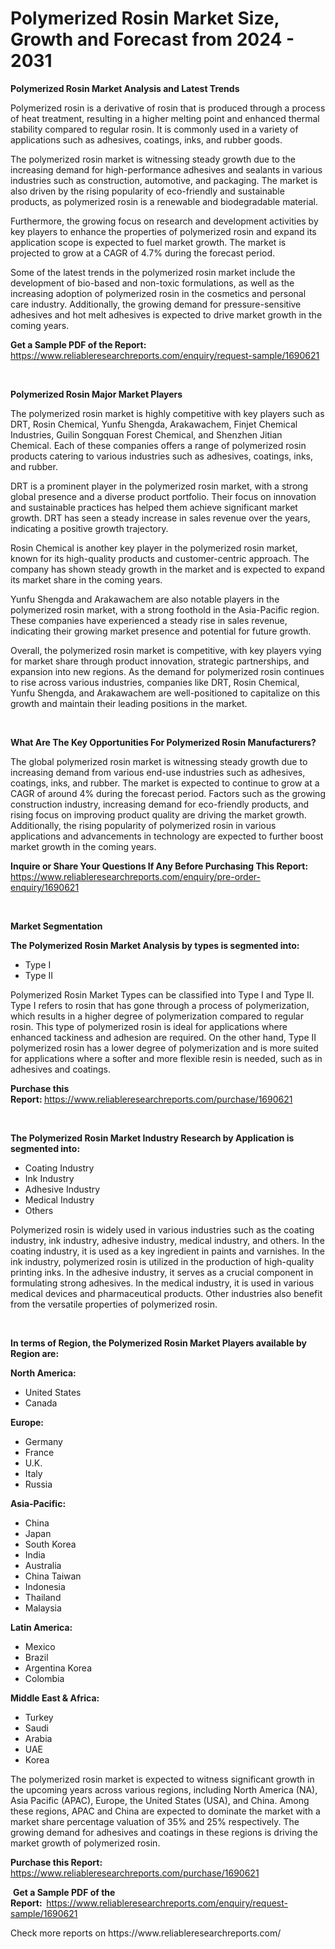 <p><h1>Polymerized Rosin Market Size, Growth and Forecast from 2024 - 2031</h1></p><p><strong>Polymerized Rosin Market Analysis and Latest Trends</strong></p>
<p><p>Polymerized rosin is a derivative of rosin that is produced through a process of heat treatment, resulting in a higher melting point and enhanced thermal stability compared to regular rosin. It is commonly used in a variety of applications such as adhesives, coatings, inks, and rubber goods.</p><p>The polymerized rosin market is witnessing steady growth due to the increasing demand for high-performance adhesives and sealants in various industries such as construction, automotive, and packaging. The market is also driven by the rising popularity of eco-friendly and sustainable products, as polymerized rosin is a renewable and biodegradable material.</p><p>Furthermore, the growing focus on research and development activities by key players to enhance the properties of polymerized rosin and expand its application scope is expected to fuel market growth. The market is projected to grow at a CAGR of 4.7% during the forecast period.</p><p>Some of the latest trends in the polymerized rosin market include the development of bio-based and non-toxic formulations, as well as the increasing adoption of polymerized rosin in the cosmetics and personal care industry. Additionally, the growing demand for pressure-sensitive adhesives and hot melt adhesives is expected to drive market growth in the coming years.</p></p>
<p><strong>Get a Sample PDF of the Report:&nbsp;</strong> <a href="https://www.reliableresearchreports.com/enquiry/request-sample/1690621">https://www.reliableresearchreports.com/enquiry/request-sample/1690621</a></p>
<p>&nbsp;</p>
<p><strong>Polymerized Rosin Major Market Players</strong></p>
<p><p>The polymerized rosin market is highly competitive with key players such as DRT, Rosin Chemical, Yunfu Shengda, Arakawachem, Finjet Chemical Industries, Guilin Songquan Forest Chemical, and Shenzhen Jitian Chemical. Each of these companies offers a range of polymerized rosin products catering to various industries such as adhesives, coatings, inks, and rubber.</p><p>DRT is a prominent player in the polymerized rosin market, with a strong global presence and a diverse product portfolio. Their focus on innovation and sustainable practices has helped them achieve significant market growth. DRT has seen a steady increase in sales revenue over the years, indicating a positive growth trajectory.</p><p>Rosin Chemical is another key player in the polymerized rosin market, known for its high-quality products and customer-centric approach. The company has shown steady growth in the market and is expected to expand its market share in the coming years.</p><p>Yunfu Shengda and Arakawachem are also notable players in the polymerized rosin market, with a strong foothold in the Asia-Pacific region. These companies have experienced a steady rise in sales revenue, indicating their growing market presence and potential for future growth.</p><p>Overall, the polymerized rosin market is competitive, with key players vying for market share through product innovation, strategic partnerships, and expansion into new regions. As the demand for polymerized rosin continues to rise across various industries, companies like DRT, Rosin Chemical, Yunfu Shengda, and Arakawachem are well-positioned to capitalize on this growth and maintain their leading positions in the market.</p></p>
<p>&nbsp;</p>
<p><strong>What Are The Key Opportunities For Polymerized Rosin Manufacturers?</strong></p>
<p><p>The global polymerized rosin market is witnessing steady growth due to increasing demand from various end-use industries such as adhesives, coatings, inks, and rubber. The market is expected to continue to grow at a CAGR of around 4% during the forecast period. Factors such as the growing construction industry, increasing demand for eco-friendly products, and rising focus on improving product quality are driving the market growth. Additionally, the rising popularity of polymerized rosin in various applications and advancements in technology are expected to further boost market growth in the coming years.</p></p>
<p><strong>Inquire or Share Your Questions If Any Before Purchasing This Report:</strong> <a href="https://www.reliableresearchreports.com/enquiry/pre-order-enquiry/1690621">https://www.reliableresearchreports.com/enquiry/pre-order-enquiry/1690621</a></p>
<p>&nbsp;</p>
<p><strong>Market Segmentation</strong></p>
<p><strong>The Polymerized Rosin Market Analysis by types is segmented into:</strong></p>
<p><ul><li>Type I</li><li>Type II</li></ul></p>
<p><p>Polymerized Rosin Market Types can be classified into Type I and Type II. Type I refers to rosin that has gone through a process of polymerization, which results in a higher degree of polymerization compared to regular rosin. This type of polymerized rosin is ideal for applications where enhanced tackiness and adhesion are required. On the other hand, Type II polymerized rosin has a lower degree of polymerization and is more suited for applications where a softer and more flexible resin is needed, such as in adhesives and coatings.</p></p>
<p><strong>Purchase this Report:&nbsp;</strong><a href="https://www.reliableresearchreports.com/purchase/1690621">https://www.reliableresearchreports.com/purchase/1690621</a></p>
<p>&nbsp;</p>
<p><strong>The Polymerized Rosin Market Industry Research by Application is segmented into:</strong></p>
<p><ul><li>Coating Industry</li><li>Ink Industry</li><li>Adhesive Industry</li><li>Medical Industry</li><li>Others</li></ul></p>
<p><p>Polymerized rosin is widely used in various industries such as the coating industry, ink industry, adhesive industry, medical industry, and others. In the coating industry, it is used as a key ingredient in paints and varnishes. In the ink industry, polymerized rosin is utilized in the production of high-quality printing inks. In the adhesive industry, it serves as a crucial component in formulating strong adhesives. In the medical industry, it is used in various medical devices and pharmaceutical products. Other industries also benefit from the versatile properties of polymerized rosin.</p></p>
<p>&nbsp;</p>
<p><strong>In terms of Region, the Polymerized Rosin Market Players available by Region are:</strong></p>
<p>
    <p> <strong> North America: </strong>
        <ul>
            <li>United States</li>
            <li>Canada</li>
        </ul>
        </p> 
    <p> <strong> Europe: </strong>
        <ul>
            <li>Germany</li>
            <li>France</li>
            <li>U.K.</li>
            <li>Italy</li>
            <li>Russia</li>
        </ul>
        </p> 
    <p> <strong> Asia-Pacific: </strong>
        <ul>
            <li>China</li>
            <li>Japan</li>
            <li>South Korea</li>
            <li>India</li>
            <li>Australia</li>
            <li>China Taiwan</li>
            <li>Indonesia</li>
            <li>Thailand</li>
            <li>Malaysia</li>
        </ul>
        </p> 
    <p> <strong> Latin America: </strong>
        <ul>
            <li>Mexico</li>
            <li>Brazil</li>
            <li>Argentina Korea</li>
            <li>Colombia</li>
        </ul>
        </p> 
    <p> <strong> Middle East & Africa: </strong>
        <ul>
            <li>Turkey</li>
            <li>Saudi</li>
            <li>Arabia</li>
            <li>UAE</li>
            <li>Korea</li>
        </ul>
    </p>
    </p>
<p><p>The polymerized rosin market is expected to witness significant growth in the upcoming years across various regions, including North America (NA), Asia Pacific (APAC), Europe, the United States (USA), and China. Among these regions, APAC and China are expected to dominate the market with a market share percentage valuation of 35% and 25% respectively. The growing demand for adhesives and coatings in these regions is driving the market growth of polymerized rosin.</p></p>
<p><strong>Purchase this Report: </strong><a href="https://www.reliableresearchreports.com/purchase/1690621">https://www.reliableresearchreports.com/purchase/1690621</a></p>
<p>&nbsp;<strong>Get a Sample PDF of the Report:&nbsp;&nbsp;</strong><a href="https://www.reliableresearchreports.com/enquiry/request-sample/1690621">https://www.reliableresearchreports.com/enquiry/request-sample/1690621</a></p>
<p><strong></strong></p>
<p>Check more reports on https://www.reliableresearchreports.com/</p>